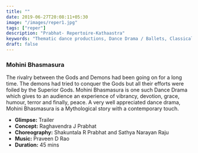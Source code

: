 ```yaml
---
title: ""
date: 2019-06-27T20:08:11+05:30
image: "/images/reper1.jpg"
tags: ["reper"]
description: "Prabhat- Repertoire-Kathaastra"
keywords: "Thematic dance productions, Dance Drama / Ballets, Classical dance sequences."
draft: false
---
```

### Mohini Bhasmasura

The rivalry between the Gods and Demons had been going on for a long time. The demons had tried to conquer the Gods but all their efforts were foiled by the Superior Gods. Mohini Bhasmasura is one such Dance Drama which gives to an audience an experience of vibrancy, devotion, grace, humour, terror and finally, peace. A very well appreciated dance drama, Mohini Bhasmasura is a Mythological story with a contemporary touch.

- **Glimpse:** Trailer
- **Concept:** Raghavendra J Prabhat
- **Choreography:** Shakuntala R Prabhat and Sathya Narayan Raju
- **Music:** Praveen D Rao
- **Duration:** 45 mins
